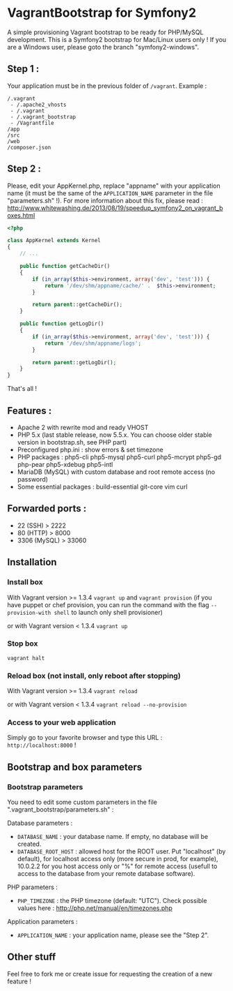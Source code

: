 VagrantBootstrap for Symfony2
=============================

A simple provisioning Vagrant bootstrap to be ready for PHP/MySQL development.
This is a Symfony2 bootstrap for Mac/Linux users only ! If you are a Windows user, please goto the branch "symfony2-windows".

## Step 1 :

Your application must be in the previous folder of `/vagrant`.
Example :
```
/.vagrant
 - /.apache2_vhosts
 - /.vagrant
 - /.vagrant_bootstrap
 - /Vagrantfile
/app
/src
/web
/composer.json
```

## Step 2 :

Please, edit your AppKernel.php, replace "appname" with your application name (it must be the same of the `APPLICATION_NAME` parameter in the file "parameters.sh" !). For more information about this fix, please read : http://www.whitewashing.de/2013/08/19/speedup_symfony2_on_vagrant_boxes.html
```php
<?php

class AppKernel extends Kernel
{
    // ...

    public function getCacheDir()
    {
        if (in_array($this->environment, array('dev', 'test'))) {
            return '/dev/shm/appname/cache/' .  $this->environment;
        }

        return parent::getCacheDir();
    }

    public function getLogDir()
    {
        if (in_array($this->environment, array('dev', 'test'))) {
            return '/dev/shm/appname/logs';
        }

        return parent::getLogDir();
    }
}
```

That's all !

## Features :

- Apache 2 with rewrite mod and ready VHOST
- PHP 5.x (last stable release, now 5.5.x. You can choose older stable version in bootstrap.sh, see PHP part)
- Preconfigured php.ini : show errors & set timezone
- PHP packages : php5-cli php5-mysql php5-curl php5-mcrypt php5-gd php-pear php5-xdebug php5-intl
- MariaDB (MySQL) with custom database and root remote access (no password)
- Some essential packages : build-essential git-core vim curl

## Forwarded ports :

- 22 (SSH) > 2222
- 80 (HTTP) > 8000
- 3306 (MySQL) > 33060

## Installation

### Install box

With Vagrant version >= 1.3.4
`vagrant up` and `vagrant provision` (if you have puppet or chef provision, you can run the command with the flag `--provision-with shell` to launch only shell provisioner)

or with Vagrant version < 1.3.4
`vagrant up`

### Stop box

`vagrant halt`

### Reload box (not install, only reboot after stopping)

With Vagrant version >= 1.3.4
`vagrant reload`

or with Vagrant version < 1.3.4
`vagrant reload --no-provision`

### Access to your web application

Simply go to your favorite browser and type this URL : `http://localhost:8000` !

## Bootstrap and box parameters

### Bootstrap parameters

You need to edit some custom parameters in the file ".vagrant_bootstrap/parameters.sh" :

Database parameters :
- `DATABASE_NAME` : your database name. If empty, no database will be created.
- `DATABASE_ROOT_HOST` : allowed host for the ROOT user. Put "localhost" (by default), for localhost access only (more secure in prod, for example), 10.0.2.2 for you host access only or "%" for remote access (usefull to access to the database from your remote database software).

PHP parameters :
- `PHP_TIMEZONE` : the PHP timezone (default: "UTC"). Check possible values here : http://php.net/manual/en/timezones.php

Application parameters :
- `APPLICATION_NAME` : your application name, please see the "Step 2".

## Other stuff

Feel free to fork me or create issue for requesting the creation of a new feature !
